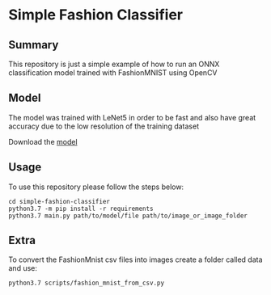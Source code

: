 # Simple Fashion Classifier

## Summary

This repository is just a simple example of how to run an ONNX classification model trained with FashionMNIST using OpenCV

## Model 

The model was trained with LeNet5 in order to be fast and also have great accuracy due to the low resolution of the training dataset

Download the [model](https://drive.google.com/file/d/1EdIyDQIeioFH_cJ2b25kD5R_oDg7X7Fi/view?usp=sharing) 

## Usage

To use this repository please follow the steps below:

```
cd simple-fashion-classifier
python3.7 -m pip install -r requirements
python3.7 main.py path/to/model/file path/to/image_or_image_folder
```

## Extra

To convert the FashionMnist csv files into images create a folder called data and use:

```
python3.7 scripts/fashion_mnist_from_csv.py
```